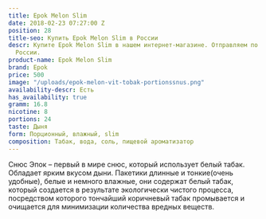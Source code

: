 ```yaml
---
title: Epok Melon Slim
date: 2018-02-23 07:27:00 Z
position: 28
title-seo: Купить Epok Melon Slim в России
descr: Купите Epok Melon Slim в нашем интернет-магазине. Отправляем по всей территории
  России.
product-name: Epok Melon Slim
brand: Epok
price: 500
image: "/uploads/epok-melon-vit-tobak-portionssnus.png"
availability-descr: Есть
has_availability: true
gramm: 16.8
nicotine: 8
portions: 24
taste: Дыня
form: Порционный, влажный, slim
composition: Табак, вода, соль, пищевой ароматизатор
---
```


Снюс Эпок – первый в мире снюс, который использует белый табак.
Обладает ярким вкусом дыни.
Пакетики длинные и тонкие(очень удобные), белые и немного влажные, они содержат белый табак, который создается в результате экологически чистого процесса, посредством которого тончайший коричневый табак промывается и очищается для минимизации количества вредных веществ.
